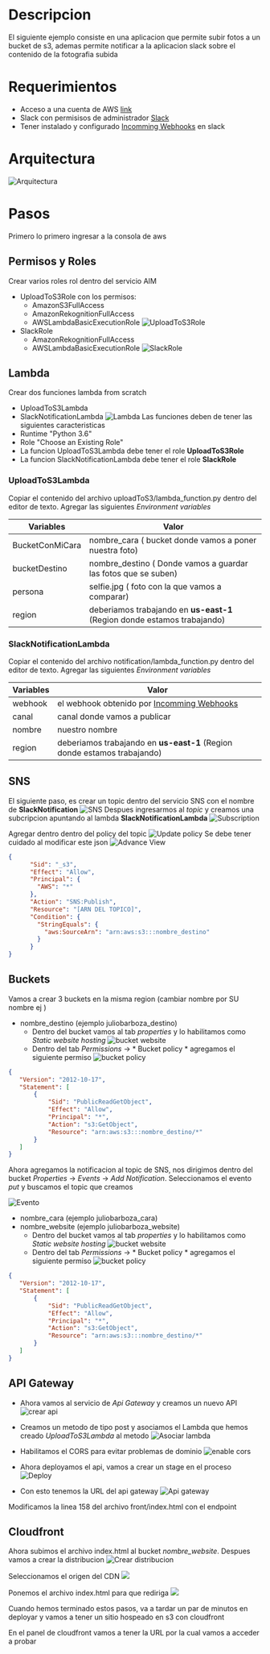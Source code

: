 # Descripcion 
 El siguiente ejemplo consiste en una aplicacion que permite subir fotos a un bucket de s3, ademas permite notificar a la aplicacion slack sobre el contenido de la fotografia subida 
# Requerimientos
 * Acceso a una cuenta de AWS [link](https://aws.amazon.com/free/)
 * Slack con permisisos de administrador [Slack](https://slack.com/)
 * Tener instalado y configurado [Incomming Webhooks](https://api.slack.com/incoming-webhooks) en slack 
# Arquitectura
![Arquitectura](https://content.screencast.com/users/rcor_cr/folders/Jing/media/c4705ef3-18cd-40c5-beed-8ec456117c1d/2018-10-06_2039.png)
# Pasos
Primero lo primero ingresar a la consola de aws 
## Permisos y Roles
Crear varios roles rol dentro del servicio AIM
* UploadToS3Role con los permisos: 
  * AmazonS3FullAccess
  * AmazonRekognitionFullAccess
  * AWSLambdaBasicExecutionRole
![UploadToS3Role](https://content.screencast.com/users/rcor_cr/folders/Jing/media/c197ce77-e17c-4f42-9dec-3de4b8e53aad/2018-10-06_2054.png)
* SlackRole
  * AmazonRekognitionFullAccess
  * AWSLambdaBasicExecutionRole
![SlackRole](https://content.screencast.com/users/rcor_cr/folders/Jing/media/4a69efaa-d211-417f-9aff-cee450668544/2018-10-06_2103.png)

## Lambda
Crear dos funciones lambda from scratch 
* UploadToS3Lambda 
* SlackNotificationLambda
![Lambda](https://content.screencast.com/users/rcor_cr/folders/Jing/media/12fc4e0b-0d69-4877-bf0e-c7e97d1a62a5/2018-10-06_2139.png)
Las funciones deben de tener las siguientes caracteristicas 
* Runtime "Python 3.6"
* Role "Choose an Existing Role"
* La funcion UploadToS3Lambda debe tener el role **UploadToS3Role**
* La funcion SlackNotificationLambda debe tener el role **SlackRole**

### UploadToS3Lambda
Copiar el contenido del archivo uploadToS3/lambda_function.py dentro del editor de texto. 
Agregar las siguientes *Environment variables*

| Variables | Valor  |
|-----------------|--------------------------------------------------------------------------|
| BucketConMiCara | nombre_cara  ( bucket donde vamos a poner nuestra foto) |
| bucketDestino | nombre_destino ( Donde vamos a guardar las fotos que se suben) |
| persona | selfie.jpg ( foto con la que vamos a comparar) |
| region | deberiamos trabajando en **us-east-1** (Region donde estamos trabajando) |

### SlackNotificationLambda
Copiar el contenido del archivo notification/lambda_function.py dentro del editor de texto. 
Agregar las siguientes *Environment variables*

| Variables | Valor  |
|-----------|---------------------------------------------------------------------------------------|
| webhook | el webhook obtenido por [Incomming Webhooks](https://api.slack.com/incoming-webhooks) |
| canal | canal donde vamos a publicar |
| nombre | nuestro nombre |
| region | deberiamos trabajando en **us-east-1** (Region donde estamos trabajando) |

## SNS
El siguiente paso, es crear un topic dentro del servicio SNS con el nombre de **SlackNotification**
![SNS](https://content.screencast.com/users/rcor_cr/folders/Jing/media/4032902a-7452-4262-b51a-5dbe03f00dae/2018-10-06_2154.png)
Despues ingresarmos al *topic* y creamos una subcripcion apuntando al lambda **SlackNotificationLambda** 
![Subscription](https://content.screencast.com/users/rcor_cr/folders/Jing/media/51e10c48-0f03-442e-b11a-3c8c06683575/2018-10-06_2157.png)

Agregar dentro dentro del policy del topic 
![Update policy](https://content.screencast.com/users/rcor_cr/folders/Jing/media/a3502267-e0dc-4801-be44-aa1161781f7f/2018-10-06_2233.png)
Se debe tener cuidado al modificar este json
![Advance View](https://content.screencast.com/users/rcor_cr/folders/Jing/media/5c917c8e-60d8-40bd-a96d-717293ed9afc/2018-10-06_2232.png)

```json
{
      "Sid": "_s3",
      "Effect": "Allow",
      "Principal": {
        "AWS": "*"
      },
      "Action": "SNS:Publish",
      "Resource": "[ARN DEL TOPICO]",
      "Condition": {
        "StringEquals": {
          "aws:SourceArn": "arn:aws:s3:::nombre_destino"
        }
      }
}
```

## Buckets
Vamos a crear 3 buckets en la misma region (cambiar nombre por SU nombre ej )
* nombre_destino (ejemplo juliobarboza_destino)
  * Dentro del bucket vamos al tab *properties* y lo habilitamos como *Static website hosting*
![bucket website](https://content.screencast.com/users/rcor_cr/folders/Jing/media/6254c2af-0cd4-4832-bd4b-45b173face60/2018-10-06_2206.png)
  * Dentro del tab *Permissions* -> * Bucket policy * agregamos el siguiente permiso
  ![bucket policy](https://content.screencast.com/users/rcor_cr/folders/Jing/media/3d466842-7f0f-4884-b877-edab8ecfedca/2018-10-06_2236.png)
 ```json
 {
    "Version": "2012-10-17",
    "Statement": [
        {
            "Sid": "PublicReadGetObject",
            "Effect": "Allow",
            "Principal": "*",
            "Action": "s3:GetObject",
            "Resource": "arn:aws:s3:::nombre_destino/*"
        }
    ]
}
 ```
 Ahora agregamos la notificacion al topic de SNS, nos dirigimos dentro del bucket *Properties* -> *Events* -> *Add Notification*. Seleccionamos el evento *put* y buscamos el topic que creamos 
 
 ![Evento](https://content.screencast.com/users/rcor_cr/folders/Jing/media/4af8684a-d36d-4ef8-92d6-7776004c11ee/2018-10-06_2239.png)
 


* nombre_cara (ejemplo juliobarboza_cara)
* nombre_website (ejemplo juliobarboza_website)
  * Dentro del bucket vamos al tab *properties* y lo habilitamos como *Static website hosting*
![bucket website](https://content.screencast.com/users/rcor_cr/folders/Jing/media/6254c2af-0cd4-4832-bd4b-45b173face60/2018-10-06_2206.png)
  * Dentro del tab *Permissions* -> * Bucket policy * agregamos el siguiente permiso
  ![bucket policy](https://content.screencast.com/users/rcor_cr/folders/Jing/media/3d466842-7f0f-4884-b877-edab8ecfedca/2018-10-06_2236.png)
 ```json
 {
    "Version": "2012-10-17",
    "Statement": [
        {
            "Sid": "PublicReadGetObject",
            "Effect": "Allow",
            "Principal": "*",
            "Action": "s3:GetObject",
            "Resource": "arn:aws:s3:::nombre_destino/*"
        }
    ]
}
 ```

## API Gateway
* Ahora vamos al servicio de *Api Gateway* y creamos un nuevo API
![crear api](https://content.screencast.com/users/rcor_cr/folders/Jing/media/e6eb2aba-10ec-46cc-9148-87df8cc403b0/2018-10-06_2300.png)
* Creamos un metodo de tipo post y asociamos el Lambda que hemos creado *UploadToS3Lambda* al metodo
![Asociar lambda](https://content.screencast.com/users/rcor_cr/folders/Jing/media/06462a5b-8629-4af2-b808-add72d8a0356/2018-10-06_2301.png)

* Habilitamos el CORS para evitar problemas de dominio 
![enable cors](https://content.screencast.com/users/rcor_cr/folders/Jing/media/23688726-2e2f-40ed-9305-2768cbb96062/2018-10-06_2304.png)

* Ahora deployamos el api, vamos a crear un stage en el proceso
![Deploy](https://content.screencast.com/users/rcor_cr/folders/Jing/media/fff15b0a-14c8-433d-9a1e-cd5d0516d2d9/2018-10-06_2305.png)

* Con esto tenemos la URL del api gateway
![Api gateway](https://content.screencast.com/users/rcor_cr/folders/Jing/media/66776665-e101-4d06-9b25-13fbd8b06627/2018-10-06_2310.png)

Modificamos la linea 158 del archivo front/index.html con el endpoint
## Cloudfront

Ahora subimos el archivo index.html al bucket *nombre_website*. Despues vamos a crear la distribucion 
![Crear distribucion](https://content.screencast.com/users/rcor_cr/folders/Jing/media/3a4b9a3f-c90b-4e6a-b252-ec5c86a41407/2018-10-06_2314.png)

Seleccionamos el origen del CDN
![](https://content.screencast.com/users/rcor_cr/folders/Jing/media/9469eb00-2581-45e2-8b05-ed2deb9c5198/2018-10-06_2315.png)

Ponemos el archivo index.html para que rediriga 
![](https://content.screencast.com/users/rcor_cr/folders/Jing/media/2ae2db11-0996-46ff-971f-79d1098f810d/2018-10-06_2317.png)

Cuando hemos terminado estos pasos, va a tardar un par de minutos en deployar y vamos a tener un sitio hospeado en s3 con cloudfront

En el panel de cloudfront vamos a tener la URL por la cual vamos a acceder a probar 


